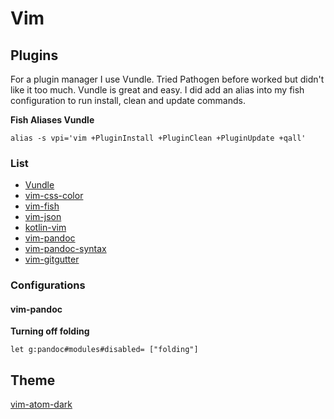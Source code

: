 # Vim

## Plugins

For a plugin manager I use Vundle. Tried Pathogen before worked but didn't like it too much. Vundle is great and easy. I did add an alias into my fish configuration to run install, clean and update commands.

__Fish Aliases Vundle__

```
alias -s vpi='vim +PluginInstall +PluginClean +PluginUpdate +qall'
```

### List
* [Vundle](https://github.com/VundleVim/Vundle.vim)
* [vim-css-color](https://github.com/ap/vim-css-color)
* [vim-fish](https://github.com/dag/vim-fish)
* [vim-json](https://github.com/elzr/vim-json)
* [kotlin-vim](https://github.com/udalov/kotlin-vim)
* [vim-pandoc](https://github.com/vim-pandoc/vim-pandoc)
* [vim-pandoc-syntax](https://github.com/vim-pandoc/vim-pandoc-syntax)
* [vim-gitgutter](https://github.com/airblade/vim-gitgutter)

### Configurations

#### vim-pandoc

__Turning off folding__

```
let g:pandoc#modules#disabled= ["folding"]
```

## Theme

[vim-atom-dark](https://github.com/gosukiwi/vim-atom-dark)
